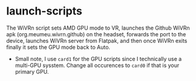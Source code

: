 # launch-scripts

The WiVRn script sets AMD GPU mode to VR, launches the Github WiVRn apk (org.meumeu.wivrn.github) on the headset, forwards the port to the device, launches WiVRn server from Flatpak, and then once WiVRn exits finally it sets the GPU mode back to Auto.
- Small note, I use `card1` for the GPU scripts since I technically use a multi-GPU sysstem. Change all occurences to `card0` if that is your primary GPU.
